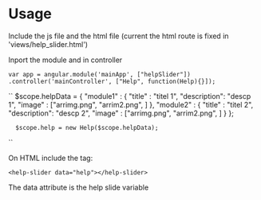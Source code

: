 # Usage
Include the js file and the html file (current the html route is fixed in 'views/help_slider.html')

Inport the module  and in controller

``
var app = angular.module('mainApp', ["helpSlider"])
.controller('mainController', ["Help", function(Help){}]);
``

``
  $scope.helpData = {
			"module1" : {
			  "title" 	 : "titel 1",
				"description": "descp 1",
				"image"	: ["arrimg.png", "arrim2.png", ]
			},
			"module2" : {
			  "title" 	 : "titel 2",
				"description": "descp 2",
				"image"	: ["arrimg.png", "arrim2.png", ]
			}
		};
		
		
	  $scope.help = new Help($scope.helpData);


``

On HTML include the tag:

``
<help-slider data="help"></help-slider>
``

The data attribute is the help slide variable
